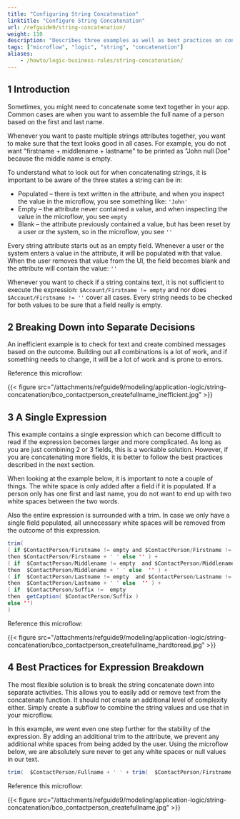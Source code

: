 ```yaml
---
title: "Configuring String Concatenation"
linktitle: "Configure String Concatenation"
url: /refguide9/string-concatenation/
weight: 110
description: "Describes three examples as well as best practices on configuring string concatenation."
tags: ["microflow", "logic", "string", "concatenation"]
aliases:
    - /howto/logic-business-rules/string-concatenation/
---
```


## 1 Introduction

Sometimes, you might need to concatenate some text together in your app. Common cases are when you want to assemble the full name of a person based on the first and last name.

Whenever you want to paste multiple strings attributes together, you want to make sure that the text looks good in all cases. For example, you do not want "firstname + middlename + lastname" to be printed as "John null Doe" because the middle name is empty.

To understand what to look out for when concatenating strings, it is important to be aware of the three states a string can be in:

* Populated – there is text written in the attribute, and when you inspect the value in the microflow, you see something like: `'John'`
* Empty – the attribute never contained a value, and when inspecting the value in the microflow, you see `empty`
* Blank – the attribute previously contained a value, but has been reset by a user or the system, so in the microflow, you see `''`

Every string attribute starts out as an empty field. Whenever a user or the system enters a value in the attribute, it will be populated with that value. When the user removes that value from the UI, the field becomes blank and the attribute will contain the value: `''`

Whenever you want to check if a string contains text, it is not sufficient to execute the expression: `$Account/Firstname != empty` and nor does  `$Account/Firstname != ''` cover all cases. Every string needs to be checked for both values to be sure that a field really is empty.  

## 2 Breaking Down into Separate Decisions

An inefficient example is to check for text and create combined messages based on the outcome. Building out all combinations is a lot of work, and if something needs to change, it will be a lot of work and is prone to errors. 

Reference this microflow:

{{< figure src="/attachments/refguide9/modeling/application-logic/string-concatenation/bco_contactperson_createfullname_inefficient.jpg" >}}

## 3 A Single Expression

This example contains a single expression which can become difficult to read if the expression becomes larger and more complicated. As long as you are just combining 2 or 3 fields, this is a workable solution. However, if you are concatenating more fields, it is better to follow the best practices described in the next section.

When looking at the example below, it is important to note a couple of things. The white space is only added after a field if it is populated. If a person only has one first and last name, you do not want to end up with two white spaces between the two words.  

Also the entire expression is surrounded with a trim. In case we only have a single field populated, all unnecessary white spaces will be removed from the outcome of this expression.

```java
trim(
( if $ContactPerson/Firstname != empty and $ContactPerson/Firstname != ''
then $ContactPerson/Firstname + ' ' else '' ) +
( if  $ContactPerson/Middlename != empty  and $ContactPerson/Middlename != ''
then  $ContactPerson/Middlename + ' ' else  '' ) +
( if  $ContactPerson/Lastname != empty  and $ContactPerson/Lastname != ''
then  $ContactPerson/Lastname + ' ' else  '' ) +
( if  $ContactPerson/Suffix !=  empty  
then  getCaption( $ContactPerson/Suffix )
else '')
)
```

Reference this microflow:

{{< figure src="/attachments/refguide9/modeling/application-logic/string-concatenation/bco_contactperson_createfullname_hardtoread.jpg" >}}

## 4 Best Practices for Expression Breakdown

The most flexible solution is to break the string concatenate down into separate activities. This allows you to easily add or remove text from the concatenate function. It should not create an additional level of complexity either. Simply create a subflow to combine the string values and use that in your microflow.

In this example, we went even one step further for the stability of the expression. By adding an additional trim to the attribute, we prevent any additional white spaces from being added by the user. Using the microflow below, we are absolutely sure never to get any white spaces or null values in our text.

```java {linenos=false}
trim(  $ContactPerson/Fullname + ' ' + trim(  $ContactPerson/Firstname ) )
```

Reference this microflow:

{{< figure src="/attachments/refguide9/modeling/application-logic/string-concatenation/bco_contactperson_createfullname.jpg" >}}
